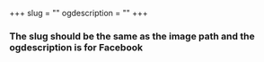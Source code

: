 +++
slug = ""
ogdescription = ""
+++

### The slug should be the same as the image path and the ogdescription is for Facebook
 
